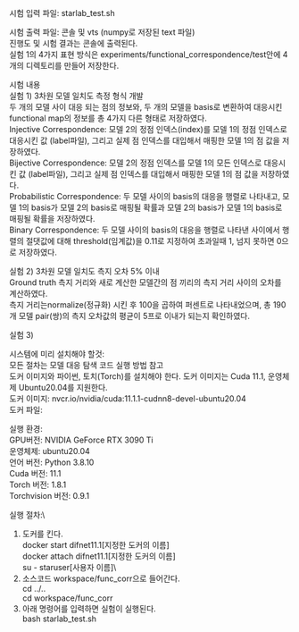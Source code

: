 시험 입력 파일: starlab_test.sh

시험 출력 파일: 콘솔 및 vts (numpy로 저장된 text 파일)\
진행도 및 시험 결과는 콘솔에 출력된다.\
실험 1의 4가지 표현 방식은 experiments/functional_correspondence/test안에 4개의 디렉토리를 만들어 저장한다.

시험 내용\
실험 1) 3차원 모델 일치도 측정 형식 개발\
두 개의 모델 사이 대응 되는 점의 정보와, 두 개의 모델을 basis로 변환하여 대응시킨 functional map의 정보를 총 4가지 다른 형태로 저장하였다.\
Injective Correspondence: 모델 2의 정점 인덱스(index)를 모델 1의 정점 인덱스로 대응시킨 값 (label파일), 그리고 실제 점 인덱스를 대입해서 매핑한 모델 1의 점 값을 저장하였다.\
Bijective Correspondence: 모델 2의 정점 인덱스를 모델 1의 모든 인덱스로 대응시킨 값 (label파일), 그리고 실제 점 인덱스를 대입해서 매핑한 모델 1의 점 값을 저장하였다.\
Probabilistic Correspondence: 두 모델 사이의 basis의 대응을 행렬로 나타내고, 모델 1의 basis가 모델 2의 basis로 매핑될 확률과 모델 2의 basis가 모델 1의 basis로 매핑될 확률을 저장하였다.\
Binary Correspondence: 두 모델 사이의 basis의 대응을 행렬로 나타낸 사이에서 행렬의 절댓값에 대해 threshold(임계값)을 0.11로 지정하여 초과일때 1, 넘지 못하면 0으로 저장하였다.

실험 2) 3차원 모델 일치도 측지 오차 5% 이내\
Ground truth 측지 거리와 새로 계산한 모델간의 점 끼리의 측지 거리 사이의 오차를 계산하였다.\
측지 거리는normalize(정규화) 시킨 후 100을 곱하여 퍼센트로 나타내었으며, 총 190개 모델 pair(쌍)의 측지 오차값의 평균이 5프로 이내가 되는지 확인하였다.

실험 3)

시스템에 미리 설치해야 할것:\
모든 절차는 모델 대응 탐색 코드 실행 방법 참고\
도커 이미지와 파이썬, 토치(Torch)를 설치해야 한다. 도커 이미지는 Cuda 11.1, 운영체제 Ubuntu20.04를 지원한다.\
도커 이미지: nvcr.io/nvidia/cuda:11.1.1-cudnn8-devel-ubuntu20.04\
도커 파일: 


실행 환경:\
GPU버전: NVIDIA GeForce RTX 3090 Ti\
운영체제: ubuntu20.04\
언어 버전: Python 3.8.10\
Cuda 버전: 11.1\
Torch 버전: 1.8.1\
Torchvision 버전: 0.9.1

실행 절차:\
1. 도커를 킨다.\
docker start difnet11.1[지정한 도커의 이름]\
docker attach difnet11.1[지정한 도커의 이름]\
su - staruser[사용자 이름]\
2. 소스코드 workspace/func_corr으로 들어간다.\
cd ../..\
cd workspace/func_corr
3. 아래 명령어를 입력하면 실험이 실행된다.\
bash starlab_test.sh
